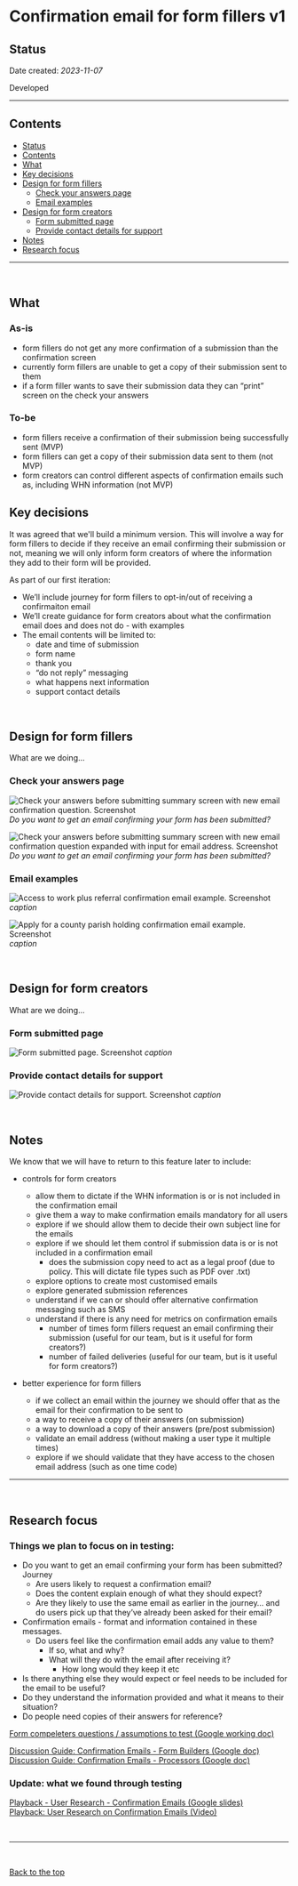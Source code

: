 # Confirmation email for form fillers v1

## Status

Date created: *2023-11-07*  

Developed  

___

## Contents

- [Status](#status)
- [Contents](#contents)
- [What](#what)
- [Key decisions](#key-decisions)
- [Design for form fillers](#design-for-form-fillers)
  - [Check your answers page](#check-your-answers-page)
  - [Email examples](#email-examples)
- [Design for form creators](#design-for-form-creators)
  - [Form submitted page](#form-submitted-page)
  - [Provide contact details for support](#provide-contact-details-for-support)
- [Notes](#notes)
- [Research focus](#research-focus)

___

<br>

## What

### As-is

- form fillers do not get any more confirmation of a submission than the confirmation screen  
- currently form fillers are unable to get a copy of their submission sent to them  
- if a form filler wants to save their submission data they can “print” screen on the check your answers  

### To-be

- form fillers receive a confirmation of their submission being successfully sent (MVP)  
- form fillers can get a copy of their submission data sent to them (not MVP)  
- form creators can control different aspects of confirmation emails such as, including WHN information (not MVP)  


## Key decisions

It was agreed that we'll build a minimum version. This will involve a way for form fillers to decide if they receive an email confirming their submission or not, meaning we will only inform form creators of where the information they add to their form will be provided.  

As part of our first iteration:  

- We’ll include journey for form fillers to opt-in/out of receiving a confirmaiton email
- We’ll create guidance for form creators about what the confirmation email does and does not do - with examples
- The email contents will be limited to:
  - date and time of submission
  - form name
  - thank you
  - “do not reply” messaging
  - what happens next information
  - support contact details

<br>

## Design for form fillers

What are we doing... 

### Check your answers page

![Check your answers before submitting summary screen with new email confirmation question. Screenshot](https://github.com/alphagov/forms/assets/35372982/7ac041dd-0112-4e73-866c-a9f44243f731)
*Do you want to get an email confirming your form has been submitted?*

![Check your answers before submitting summary screen with new email confirmation question expanded with input for email address. Screenshot](https://github.com/alphagov/forms/assets/35372982/06fa052d-2cfd-4d31-aaea-1081ce02e187)
*Do you want to get an email confirming your form has been submitted?*

### Email examples

![Access to work plus referral confirmation email example. Screenshot](https://github.com/alphagov/forms/assets/35372982/cf4d3bfd-b0d5-41b8-a8fc-281431861eee)
*caption*

![Apply for a county parish holding confirmation email example. Screenshot](https://github.com/alphagov/forms/assets/35372982/a884ec01-d0c8-4509-a6d1-09881530adf0)
*caption*

<br>

## Design for form creators

What are we doing... 

### Form submitted page

![Form submitted page. Screenshot](https://github.com/alphagov/forms/assets/35372982/24eabfbc-f961-43ea-8b4a-cc764af65a11)
*caption*

### Provide contact details for support

![Provide contact details for support. Screenshot](https://github.com/alphagov/forms/assets/35372982/06fa052d-2cfd-4d31-aaea-1081ce02e187)
*caption*

<br>

## Notes

We know that we will have to return to this feature later to include:  

- controls for form creators  
  - allow them to dictate if the WHN information is or is not included in the confirmation email  
  - give them a way to make confirmation emails mandatory for all users  
  - explore if we should allow them to decide their own subject line for the emails  
  - explore if we should let them control if submission data is or is not included in a confirmation email
    - does the submission copy need to act as a legal proof (due to policy. This will dictate file types such as PDF over .txt)
  - explore options to create most customised emails
  - explore generated submission references  
  - understand if we can or should offer alternative confirmation messaging such as SMS  
  - understand if there is any need for metrics on confirmation emails
    - number of times form fillers request an email confirming their submission (useful for our team, but is it useful for form creators?)
    - number of failed deliveries (useful for our team, but is it useful for form creators?)
  
- better experience for form fillers  
  - if we collect an email within the journey we should offer that as the email for their confirmation to be sent to  
  - a way to receive a copy of their answers (on submission)  
  - a way to download a copy of their answers (pre/post submission)  
  - validate an email address (without making a user type it multiple times)  
  - explore if we should validate that they have access to the chosen email address (such as one time code)  

___

<br>

## Research focus

### Things we plan to focus on in testing:  
- Do you want to get an email confirming your form has been submitted? Journey  
  - Are users likely to request a confirmation email?  
  - Does the content explain enough of what they should expect?  
  - Are they likely to use the same email as earlier in the journey… and do users pick up that they’ve already been asked for their email?  
- Confirmation emails - format and information contained in these messages.  
  - Do users feel like the confirmation email adds any value to them?  
    - If so, what and why?  
    - What will they do with the email after receiving it?  
      - How long would they keep it etc  
- Is there anything else they would expect or feel needs to be included for the email to be useful?  
- Do they understand the information provided and what it means to their situation?  
- Do people need copies of their answers for reference?  

[Form compeleters questions / assumptions to test (Google working doc)](https://docs.google.com/document/d/1iVKcNV1S2jLwT6qGUFx83TKavX8sk3lqeje8FCJSv3Y/edit?usp=sharing)  

[Discussion Guide: Confirmation Emails - Form Builders (Google doc)](https://docs.google.com/document/d/1A25i13xc5yiPdWbYDJHNi64_XIwxpPL_KWc_7I3zMcs/edit?usp=sharing)  
[Discussion Guide: Confirmation Emails - Processors (Google doc)](https://docs.google.com/document/d/1JI6xwDqkAdaEFaJmE0za9UBRY8xyY-Sbmlh2xv9HEaQ/edit?usp=sharing)  

### Update: what we found through testing  

[Playback - User Research - Confirmation Emails (Google slides)](https://docs.google.com/presentation/d/1652cpRz963L3nWHxn1dhlV2WrPJM4g4VnBx4RQhjv_s/edit?usp=sharing)  
[Playback: User Research on Confirmation Emails (Video)](https://drive.google.com/drive/folders/1DiWgtUJ_4pnJDXCYXeZgSqWvMHJHOvbd)  

<br>

___

<br>

[Back to the top](#confirmation-email-for-form-fillers-v1)
